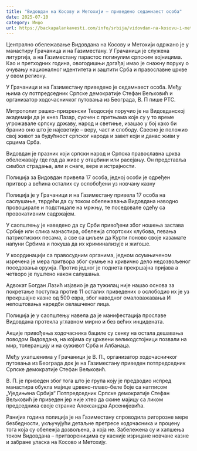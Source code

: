 ```yaml
---
title: "Видовдан на Косову и Метохији – приведено седамнаест особа"
date: 2025-07-10
category: Инфо
url: https://backapalankavesti.com/info/srbija/vidovdan-na-kosovu-i-metohiji-privedeno-sedamnaest-osoba/
---
```


Централно обележавање Видовдана на Косову и Метохији одржано је у манастиру Грачаница и на Газиместану. У Грачаници је служена литургија, а на Газиместану парастос погинулим српским војницима. Као и претходних година, овогодишњи догађај имао је снажну поруку о очувању националног идентитета и заштити Срба и православне цркве у овом региону.

У Грачаници и на Газиместану приведено је седамнаест особа. Међу њима су потпредседник Српске демократије Стефан Вељковић и организатор ходочасничког путовања из Београда, В. П пише РТС.

Митрополит рашко-призренски Теодосије поручио је на Видовданској академији да је кнез Лазар, суочен с претњама које су у то време угрожавале српску државу, народ и светиње, изашао у бој како би бранио оно што је најсветије – веру, част и слободу. Свесно је положио свој живот за будућност српског народа и завет који и данас живи у срцима Срба.

Видовдан је празник који српски народ и Српска православна црква обележавају где год да живе у отаџбини или расејању. Он представља симбол страдања, али и снаге, вере и истрајности.

Полиција за Видовдан привела 17 особа, једној особи је одређен притвор а већина осталих су ослобођени уз новчану казну

Полиција је у Грачаници и на Газиместану привела 17 особа на саслушање, тврдећи да су током обележавања Видовдана наводно провоцирале и подстицале на мржњу, те поседовале одећу са провокативним садржајем.

У саопштењу је наведено да су Срби привођени због ношења застава Србије или слика манастира, обележја спортских клубова, певања патриотиских песама, а све са циљем да Курти поново своје казамате напуни Србима и покуша да их криминализује и жигоше.

У координацији са правосудним органима, једном осумњиченом изречена је мера притвора због сумње на кривично дело недозвољеног поседовања оружја. Против једног је поднета прекршајна пријава а четворо је пуштено након салушања.

Адвокат Богдан Лазић изјавио је да тужилац није нашао основа за покретање поступка против 11 осталих приведених о ослободио их је уз прекршајне казне од 500 евра, због наводног омаловажавања И непоштовања наредби овлашченог лица.

Полиција је у саопштењу навела да је манифестација прославе Видовдана протекла углавном мирно и без већих инцидената.

Акције привођења ходочасника бациле су сенку на остала дешавања поводом Видовдана, на којима су црквени великодстојници позвали на мир, толеранцију и на суживот Срба и Албанаца.

Међу ухапшенима у Грачаници је В. П., организатор ходочасничког путовања из Београда док је на Газиместану приведен потпредседник Српске демократије Стефан Вељковић.

В. П. је приведен због тога што је група коју је предводио испред манастира обукла мајице црвено-плаво-беле боје са натписом „Уједињена Србија“ Потпредседник Српске демократије Стефан Вељковић је приведен јер није хтео да скине мајицу са ликом председника своје странке Александра Арсенијевића.

Ранијих година полиција је на Газиместану спроводила ригорозне мере безбедности, укључујући детаљне претресе ходочасника и процену тога која су обележја дозвољена, а која не. Забележена су и хапшења током Видовдана – притвореницима су касније изрицане новчане казне и забране уласка на Косово и Метохију.
